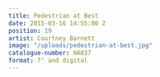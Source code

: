 ```yaml
---
title: Pedestrian at Best
date: 2015-03-16 14:55:00 Z
position: 19
artist: Courtney Barnett
image: "/uploads/pedestrian-at-best.jpg"
catalogue-number: HA037
format: 7" and digital
---
```


